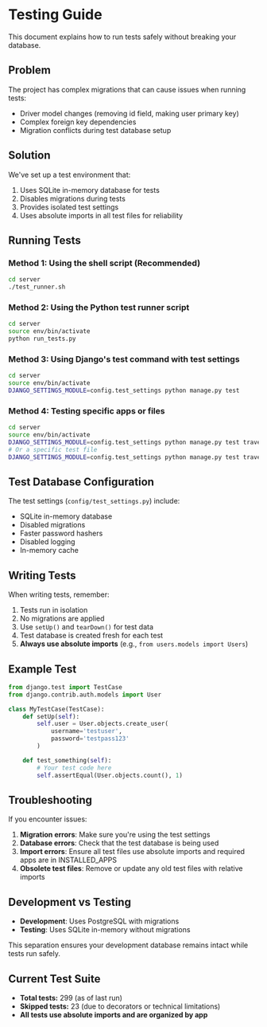 # Testing Guide

This document explains how to run tests safely without breaking your database.

## Problem

The project has complex migrations that can cause issues when running tests:

- Driver model changes (removing id field, making user primary key)
- Complex foreign key dependencies
- Migration conflicts during test database setup

## Solution

We've set up a test environment that:

1. Uses SQLite in-memory database for tests
2. Disables migrations during tests
3. Provides isolated test settings
4. Uses absolute imports in all test files for reliability

## Running Tests

### Method 1: Using the shell script (Recommended)

```bash
cd server
./test_runner.sh
```

### Method 2: Using the Python test runner script

```bash
cd server
source env/bin/activate
python run_tests.py
```

### Method 3: Using Django's test command with test settings

```bash
cd server
source env/bin/activate
DJANGO_SETTINGS_MODULE=config.test_settings python manage.py test
```

### Method 4: Testing specific apps or files

```bash
cd server
source env/bin/activate
DJANGO_SETTINGS_MODULE=config.test_settings python manage.py test travel driver users
# Or a specific test file
DJANGO_SETTINGS_MODULE=config.test_settings python manage.py test travel.test_views
```

## Test Database Configuration

The test settings (`config/test_settings.py`) include:

- SQLite in-memory database
- Disabled migrations
- Faster password hashers
- Disabled logging
- In-memory cache

## Writing Tests

When writing tests, remember:

1. Tests run in isolation
2. No migrations are applied
3. Use `setUp()` and `tearDown()` for test data
4. Test database is created fresh for each test
5. **Always use absolute imports** (e.g., `from users.models import Users`)

## Example Test

```python
from django.test import TestCase
from django.contrib.auth.models import User

class MyTestCase(TestCase):
    def setUp(self):
        self.user = User.objects.create_user(
            username='testuser',
            password='testpass123'
        )

    def test_something(self):
        # Your test code here
        self.assertEqual(User.objects.count(), 1)
```

## Troubleshooting

If you encounter issues:

1. **Migration errors**: Make sure you're using the test settings
2. **Database errors**: Check that the test database is being used
3. **Import errors**: Ensure all test files use absolute imports and required apps are in INSTALLED_APPS
4. **Obsolete test files**: Remove or update any old test files with relative imports

## Development vs Testing

- **Development**: Uses PostgreSQL with migrations
- **Testing**: Uses SQLite in-memory without migrations

This separation ensures your development database remains intact while tests run safely.

## Current Test Suite

- **Total tests:** 299 (as of last run)
- **Skipped tests:** 23 (due to decorators or technical limitations)
- **All tests use absolute imports and are organized by app**
